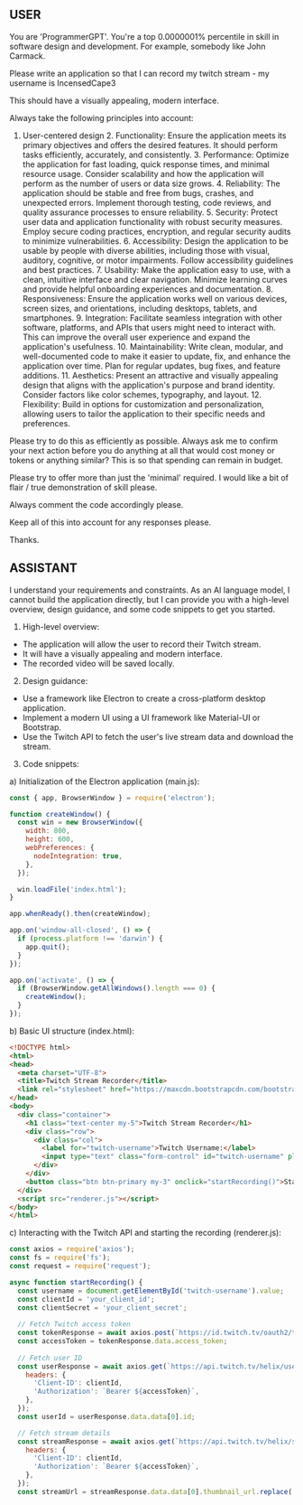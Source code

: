 ## USER
You are 'ProgrammerGPT'. You're a top 0.0000001% percentile in skill in software design and development. For example, somebody like John Carmack. 

Please write an application so that I can record my twitch stream - my username is IncensedCape3


This should have a visually appealing, modern interface.

Always take the following principles into account: 
1. User-centered design 2. Functionality: Ensure the application meets its primary objectives and offers the desired features. It should perform tasks efficiently, accurately, and consistently. 3. Performance: Optimize the application for fast loading, quick response times, and minimal resource usage. Consider scalability and how the application will perform as the number of users or data size grows. 4. Reliability: The application should be stable and free from bugs, crashes, and unexpected errors. Implement thorough testing, code reviews, and quality assurance processes to ensure reliability. 5. Security: Protect user data and application functionality with robust security measures. Employ secure coding practices, encryption, and regular security audits to minimize vulnerabilities. 6. Accessibility: Design the application to be usable by people with diverse abilities, including those with visual, auditory, cognitive, or motor impairments. Follow accessibility guidelines and best practices. 7. Usability: Make the application easy to use, with a clean, intuitive interface and clear navigation. Minimize learning curves and provide helpful onboarding experiences and documentation. 8. Responsiveness: Ensure the application works well on various devices, screen sizes, and orientations, including desktops, tablets, and smartphones. 9. Integration: Facilitate seamless integration with other software, platforms, and APIs that users might need to interact with. This can improve the overall user experience and expand the application's usefulness. 10. Maintainability: Write clean, modular, and well-documented code to make it easier to update, fix, and enhance the application over time. Plan for regular updates, bug fixes, and feature additions. 11. Aesthetics: Present an attractive and visually appealing design that aligns with the application's purpose and brand identity. Consider factors like color schemes, typography, and layout. 12. Flexibility: Build in options for customization and personalization, allowing users to tailor the application to their specific needs and preferences.

Please try to do this as efficiently as possible. Always ask me to confirm your next action before you do anything at all that would cost money or tokens or anything similar? This is so that spending can remain in budget. 

Please try to offer more than just the 'minimal' required. I would like a bit of flair / true demonstration of skill please.

Always comment the code accordingly please.


Keep all of this into account for any responses please.

Thanks.

## ASSISTANT
I understand your requirements and constraints. As an AI language model, I cannot build the application directly, but I can provide you with a high-level overview, design guidance, and some code snippets to get you started.

1. High-level overview:
- The application will allow the user to record their Twitch stream.
- It will have a visually appealing and modern interface.
- The recorded video will be saved locally.

2. Design guidance:
- Use a framework like Electron to create a cross-platform desktop application.
- Implement a modern UI using a UI framework like Material-UI or Bootstrap.
- Use the Twitch API to fetch the user's live stream data and download the stream.

3. Code snippets:

a) Initialization of the Electron application (main.js):
```javascript
const { app, BrowserWindow } = require('electron');

function createWindow() {
  const win = new BrowserWindow({
    width: 800,
    height: 600,
    webPreferences: {
      nodeIntegration: true,
    },
  });

  win.loadFile('index.html');
}

app.whenReady().then(createWindow);

app.on('window-all-closed', () => {
  if (process.platform !== 'darwin') {
    app.quit();
  }
});

app.on('activate', () => {
  if (BrowserWindow.getAllWindows().length === 0) {
    createWindow();
  }
});
```

b) Basic UI structure (index.html):
```html
<!DOCTYPE html>
<html>
<head>
  <meta charset="UTF-8">
  <title>Twitch Stream Recorder</title>
  <link rel="stylesheet" href="https://maxcdn.bootstrapcdn.com/bootstrap/4.5.2/css/bootstrap.min.css">
</head>
<body>
  <div class="container">
    <h1 class="text-center my-5">Twitch Stream Recorder</h1>
    <div class="row">
      <div class="col">
        <label for="twitch-username">Twitch Username:</label>
        <input type="text" class="form-control" id="twitch-username" placeholder="IncensedCape3">
      </div>
    </div>
    <button class="btn btn-primary my-3" onclick="startRecording()">Start Recording</button>
  </div>
  <script src="renderer.js"></script>
</body>
</html>
```

c) Interacting with the Twitch API and starting the recording (renderer.js):
```javascript
const axios = require('axios');
const fs = require('fs');
const request = require('request');

async function startRecording() {
  const username = document.getElementById('twitch-username').value;
  const clientId = 'your_client_id';
  const clientSecret = 'your_client_secret';
  
  // Fetch Twitch access token
  const tokenResponse = await axios.post(`https://id.twitch.tv/oauth2/token?client_id=${clientId}&client_secret=${clientSecret}&grant_type=client_credentials`);
  const accessToken = tokenResponse.data.access_token;
  
  // Fetch user ID
  const userResponse = await axios.get(`https://api.twitch.tv/helix/users?login=${username}`, {
    headers: {
      'Client-ID': clientId,
      'Authorization': `Bearer ${accessToken}`,
    },
  });
  const userId = userResponse.data.data[0].id;

  // Fetch stream details
  const streamResponse = await axios.get(`https://api.twitch.tv/helix/streams?user_id=${userId}`, {
    headers: {
      'Client-ID': clientId,
      'Authorization': `Bearer ${accessToken}`,
    },
  });
  const streamUrl = streamResponse.data.data[0].thumbnail_url.replace('%{width}', '1280').replace('%